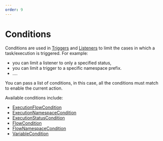 ```yaml
---
order: 9
---
```

# Conditions

Conditions are used in [Triggers](../triggers) and [Listeners](../listeners) to limit the cases in which a task/execution is triggered.
For example: 
* you can limit a listener to only a specified status,
* you can limit a trigger to a specific namespace prefix. 
* .... 

You can pass a list of conditions, in this case, all the conditions must match to enable the current action.

Available conditions include: 

- [ExecutionFlowCondition](/plugins/core/conditions/io.kestra.core.models.conditions.types.ExecutionFlowCondition.html)
- [ExecutionNamespaceCondition](/plugins/core/conditions/io.kestra.core.models.conditions.types.ExecutionNamespaceCondition.html)
- [ExecutionStatusCondition](/plugins/core/conditions/io.kestra.core.models.conditions.types.ExecutionStatusCondition.html)
- [FlowCondition](/plugins/core/conditions/io.kestra.core.models.conditions.types.FlowCondition.html)
- [FlowNamespaceCondition](/plugins/core/conditions/io.kestra.core.models.conditions.types.FlowNamespaceCondition.html)
- [VariableCondition](/plugins/core/conditions/io.kestra.core.models.conditions.types.VariableCondition.html)
